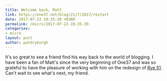 ```yaml
---
title: Welcome back, Matt
link: https://one37.net/blog/21/7/2017/restart
date: 2017-07-22 19:35:39 +0300
permalink: /micro/2017-07-22-19-35-39
categories:
- micro
layout: post
author: patdryburgh
---
```


It's so great to see a friend find his way back to the world of blogging. I have been a fan of Matt's since the very beginning of One37 and was so grateful to have the pleasure of working with him on the redesign of [Rye 51](http://rye51.com). Can't wait to see what's next, my friend.
